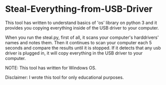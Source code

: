 # Steal-Everything-from-USB-Driver

This tool has written to understand basics of 'os' library on python 3 and it provides you copying everything inside of the USB driver to your computer. 

When you run the steal.py, first of all, it scans your computer's harddrivers' names and notes them. Then it continues to scan your computer each 5 seconds and compare the results until it is stopped. If it detects that any usb driver is plugged in, it will copy everything in the USB driver to your computer.

NOTE: This tool has written for Windows OS.


Disclaimer: I wrote this tool for only educational purposes.
